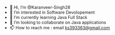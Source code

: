 - 👋 Hi, I’m @Karanveer-Singh28
- 👀 I’m interested in Software Devolopement
- 🌱 I’m currently learning Java Full Stack
- 💞️ I’m looking to collaborate on Java applications   
- 📫 How to reach me : email ks393363@gmail.com  

<!---
Karanveer-Singh28/Karanveer-Singh28 is a ✨ special ✨ repository because its `README.md` (this file) appears on your GitHub profile.
You can click the Preview link to take a look at your changes.
--->
